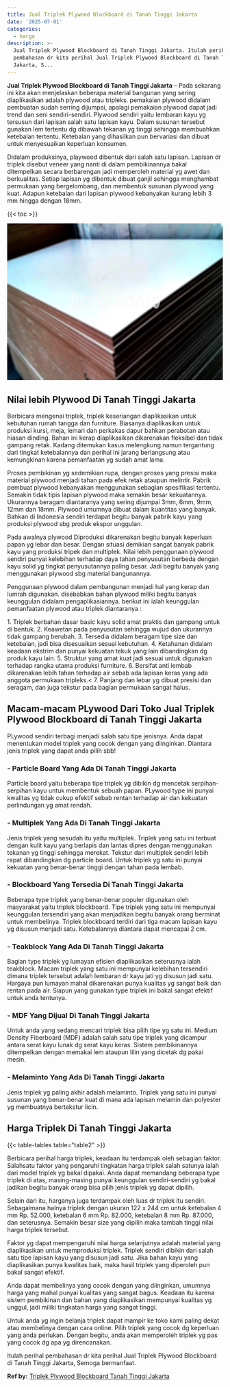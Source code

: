 ```yaml
---
title: Jual Triplek Plywood Blockboard di Tanah Tinggi Jakarta
date: '2025-07-01'
categories:
  - harga
description: >-
  Jual Triplek Plywood Blockboard di Tanah Tinggi Jakarta. Itulah perihal
  pembahasan dr kita perihal Jual Triplek Plywood Blockboard di Tanah Tinggi
  Jakarta, S...
---
```


**Jual Triplek Plywood Blockboard di Tanah Tinggi Jakarta** – Pada sekarang ini kita akan menjelaskan beberapa material bangunan yang sering diaplikasikan adalah plywood atau tripleks. pemakaian plywood didalam pembuatan sudah serring dijumpai, apalagi pemakaian plywood dapat jadi trend dan seni sendiri-sendiri. Plywood sendiri yaitu lembaran kayu yg tersusun dari lapisan salah satu lapisan kayu. Dalam susunan tersebut gunakan lem tertentu dg dibawah tekanan yg tinggi sehingga membuahkan ketebalan tertentu. Ketebalan yang dihasilkan pun bervariasi dan dibuat untuk menyesuaikan keperluan konsumen.

Didalam produksinya, playwood dibentuk dari salah satu lapisan. Lapisan dr triplek disebut veneer yang nanti di dalam pembikinannya bakal ditempelkan secara berbarengan jadi memperoleh material yg awet dan berkualitas. Setiap lapisan yg dibentuk dibuat ganjil sehingga menghambat permukaan yang bergelombang, dan membentuk susunan plywood yang kuat. Adapun ketebalan dari lapisan plywood kebanyakan kurang lebih 3 mm hingga dengan 18mm.

{{< toc >}}

![Jual Triplek Plywood Blockboard di Tanah Tinggi Jakarta](/images/jual-triplek-murah-37.png)

## Nilai lebih Plywood Di Tanah Tinggi Jakarta

Berbicara mengenai triplek, triplek keseriangan diaplikasikan untuk kebutuhan rumah tangga dan furniture. Biasanya diaplikasikan untuk produksi kursi, meja, lemari dan perkakas dapur bahkan perabotan atau hiasan dinding. Bahan ini kerap diaplikasikan dikarenakan fleksibel dan tidak gampang retak. Kadang ditemukan kasus melengkung namun tergantung dari tingkat ketebalannya dan perihal ini jarang berlangsung atau kemungkinan karena pemanfaatan yg sudah amat lama.

Proses pembikinan yg sedemikian rupa, dengan proses yang presisi maka material plywood menjadi tahan pada efek retak ataupun melintir. Pabrik pembuat plywood kebanyakan menggunakan sebagian spesifikasi tertentu. Semakin tidak tipis lapisan plywood maka semakin besar kekuatannya. Ukurannya beragam diantaranya yang sering dijumpai 3mm, 6mm, 9mm, 12mm dan 18mm. Plywood umumnya dibuat dalam kuantitas yang banyak. Bahkan di Indonesia sendiri terdapat begitu banyak pabrik kayu yang produksi plywood sbg produk ekspor unggulan.

Pada awalnya plywood Diproduksi dikarenakan begitu banyak keperluan papan yg lebar dan besar. Dengan situasi demikian sangat banyak pabrik kayu yang produksi tripek dan multiplek. Nilai lebih penggunaan plywood sendiri punyai kelebihan terhadap daya tahan penyusutan berbeda dengan kayu solid yg tingkat penyusutannya paling besar. Jadi begitu banyak yang menggunakan plywood sbg material bangunannya.

Penggunaan plywood dalam pembangunan menjadi hal yang kerap dan lumrah digunakan. disebabkan bahan plywood miliki begitu banyak keunggulan didalam pengaplikasiannya. berikut ini ialah keunggulan pemanfaatan plywood atau triplek diantaranya :

1\. Triplek berbahan dasar basic kayu solid amat praktis dan gampang untuk di bentuk. 2. Keawetan pada penyusutan sehingga wujud dan ukurannya tidak gampang berubah. 3. Tersedia didalam beragam tipe size dan ketebalan, jadi bisa disesuaikan sesuai kebutuhan. 4. Ketahanan didalam keadaan ekstrim dan punyai kekuatan tekuk yang lain dibandingkan dg produk kayu lain. 5. Struktur yang amat kuat jadi sesuai untuk digunakan terhadap rangka utama produksi furniture. 6. Bersifat anti lembab dikarenakan lebih tahan terhadap air sebab ada lapisan keras yang ada anggota permukaan tripleks.< 7. Panjang dan lebar yg dibuat presisi dan seragam, dan juga tekstur pada bagian permukaan sangat halus.

## Macam-macam PLywood Dari Toko Jual Triplek Plywood Blockboard di Tanah Tinggi Jakarta

PLywood sendiri terbagi menjadi salah satu tipe jenisnya. Anda dapat menentukan model triplek yang cocok dengan yang diinginkan. Diantara jenis triplek yang dapat anda pilih sbb!

### \- Particle Board Yang Ada Di Tanah Tinggi Jakarta

Particle board yaitu beberapa tipe triplek yg dibikin dg mencetak serpihan-serpihan kayu untuk membentuk sebuah papan. PLywood type ini punyai kwalitas yg tidak cukup efektif sebab rentan terhadap air dan kekuatan perlindungan yg amat rendah.

### \- Multiplek Yang Ada Di Tanah Tinggi Jakarta

Jenis triplek yang sesudah itu yaitu multiplek. Triplek yang satu ini terbuat dengan kulit kayu yang berlapis dan lantas dipres dengan menggunakan tekanan yg tinggi sehingga merekat. Tekstur dari multiplek sendiri lebih rapat dibandingkan dg particle board. Untuk triplek yg satu ini punyai kekuatan yang benar-benar tinggi dengan tahan pada lembab.

### \- Blockboard Yang Tersedia Di Tanah Tinggi Jakarta

Beberapa type triplek yang benar-benar populer digunakan oleh masyarakat yaitu triplek blockboard. Tipe triplek yang satu ini mempunyai keunggulan tersendiri yang akan menjadikan begitu banyak orang berminat untuk membelinya. Triplek blockboard terdiri dari tiga macam lapisan kayu yg disusun menjadi satu. Ketebalannya diantara dapat mencapai 2 cm.

### \- Teakblock Yang Ada Di Tanah Tinggi Jakarta

Bagian type triplek yg lumayan efisien diaplikasikan seterusnya ialah teakblock. Macam triplek yang satu ini mempunyai kelebihan tersendiri dimana triplek tersebut adalah lembaran dr kayu jati yg disusun jadi satu. Hargaya pun lumayan mahal dikarenakan punya kualitas yg sangat baik dan rentan pada air. Siapun yang gunakan type triplek ini bakal sangat efektif untuk anda tentunya.

### \- MDF Yang Dijual Di Tanah Tinggi Jakarta

Untuk anda yang sedang mencari triplek bisa pilih tipe yg satu ini. Medium Density Fiberboard (MDF) adalah salah satu tipe triplek yang dicampur antara serat kayu lunak dg serat kayu keras. Sistem pembikinannya ditempelkan dengan memakai lem ataupun lilin yang dicetak dg pakai mesin.

### \- Melaminto Yang Ada Di Tanah Tinggi Jakarta

Jenis triplek yg paling akhir adalah melaminto. Triplek yang satu ini punyai susunan yang benar-benar kuat di mana ada lapisan melamin dan polyester yg membuatnya bertekstur licin.

## Harga Triplek Di Tanah Tinggi Jakarta

{{< table-tables table="table2" >}}

Berbicara perihal harga triplek, keadaan itu terdampak oleh sebagian faktor. Salahsatu faktor yang pengaruhi tingkatan harga triplek salah satunya ialah dari model triplek yg bakal dipakai. Anda dapat memandang beberapa type triplek di atas, masing-masing punyai keunggulan sendiri-sendiri yg bakal jadikan begitu banyak orang bisa pilih jenis triplek yg dapat dipilih.

Selain dari itu, harganya juga terdampak oleh luas dr triplek itu sendiri. Sebagaimana halnya triplek dengan ukuran 122 x 244 cm untuk ketebalan 4 mm Rp. 52.000, ketebalan 6 mm Rp. 82.000, ketebalan 8 mm Rp. 87.000, dan seterusnya. Semakin besar size yang dipilih maka tambah tinggi nilai harga triplek tersebut.

Faktor yg dapat mempengaruhi nilai harga selanjutnya adalah material yang diaplikasikan untuk memproduksi triplek. Triplek sendiri dibikin dari salah satu tipe lapisan kayu yang disusun jadi satu. Jika bahan kayu yang diaplikasikan punya kwalitas baik, maka hasil triplek yang diperoleh pun bakal sangat efektif.

Anda dapat membelinya yang cocok dengan yang diinginkan, umumnya harga yang mahal punyai kualitas yang sangat bagus. Keadaan itu karena sistem pembikinan dan bahan yang diaplikasikan mempunyai kualitas yg unggul, jadi miliki tingkatan harga yang sangat tinggi.

Untuk anda yg ingin belanja triplek dapat mampir ke toko kami paling dekat atau membelinya dengan cara online. Pilih triplek yang cocok dg keperluan yang anda perlukan. Dengan begitu, anda akan memperoleh triplek yg pas yang cocok dg apa yg direncanakan.

Itulah perihal pembahasan dr kita perihal Jual Triplek Plywood Blockboard di Tanah Tinggi Jakarta, Semoga bermanfaat.

**Ref by:** [Triplek Plywood Blockboard Tanah Tinggi Jakarta](https://id.wikipedia.org/wiki/Triplek)
